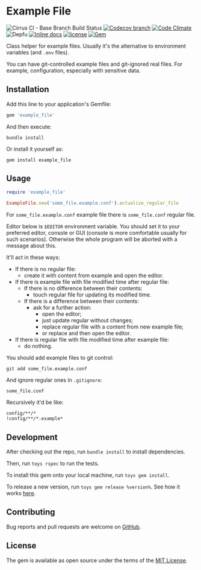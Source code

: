 # Example File

![Cirrus CI - Base Branch Build Status](https://img.shields.io/cirrus/github/AlexWayfer/example_file?style=flat-square)
[![Codecov branch](https://img.shields.io/codecov/c/github/AlexWayfer/example_file/main.svg?style=flat-square)](https://codecov.io/gh/AlexWayfer/example_file)
[![Code Climate](https://img.shields.io/codeclimate/maintainability/AlexWayfer/example_file.svg?style=flat-square)](https://codeclimate.com/github/AlexWayfer/example_file)
![Depfu](https://img.shields.io/depfu/AlexWayfer/example_file?style=flat-square)
[![Inline docs](https://inch-ci.org/github/AlexWayfer/example_file.svg?branch=main)](https://inch-ci.org/github/AlexWayfer/example_file)
[![license](https://img.shields.io/github/license/AlexWayfer/example_file.svg?style=flat-square)](https://github.com/AlexWayfer/example_file/blob/main/LICENSE.txt)
[![Gem](https://img.shields.io/gem/v/example_file.svg?style=flat-square)](https://rubygems.org/gems/example_file)

Class helper for example files. Usually it's the alternative
to environment variables (and `.env` files).

You can have git-controlled example files and git-ignored real files.
For example, configuration, especially with sensitive data.

## Installation

Add this line to your application's Gemfile:

```ruby
gem 'example_file'
```

And then execute:

```shell
bundle install
```

Or install it yourself as:

```shell
gem install example_file
```

## Usage

```ruby
require 'example_file'

ExampleFile.new('some_file.example.conf').actualize_regular_file
```

For `some_file.example.conf` example file there is `some_file.conf`
regular file.

Editor below is `$EDITOR` environment variable.
You should set it to your preferred editor, console or GUI
(console is more comfortable usually for such scenarios).
Otherwise the whole program will be aborted with a message about this.

It'll act in these ways:

*   If there is no regular file:
    *   create it with content from example and open the editor.
*   If there is example file with file modified time after regular file:
    *   If there is no difference between their contents:
        *   touch regular file for updating its modified time.
    *   If there is a difference between their contents:
        *   ask for a further action:
            *   open the editor;
            *   just update regular without changes;
            *   replace regular file with a content from new example file;
            *   or replace and then open the editor.
*   If there is regular file with file modified time after example file:
    *   do nothing.

You should add example files to git control:

```shell
git add some_file.example.conf
```

And ignore regular ones in `.gitignore`:

```gitignore
some_file.conf
```

Recursively it'd be like:

```gitignore
config/**/*
!config/**/*.example*
```

## Development

After checking out the repo, run `bundle install` to install dependencies.

Then, run `toys rspec` to run the tests.

To install this gem onto your local machine, run `toys gem install`.

To release a new version, run `toys gem release %version%`.
See how it works [here](https://github.com/AlexWayfer/gem_toys#release).

## Contributing

Bug reports and pull requests are welcome on [GitHub](https://github.com/AlexWayfer/example_file).

## License

The gem is available as open source under the terms of the
[MIT License](https://opensource.org/licenses/MIT).
